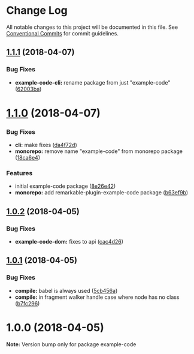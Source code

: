 # Change Log

All notable changes to this project will be documented in this file.
See [Conventional Commits](https://conventionalcommits.org) for commit guidelines.

<a name="1.1.1"></a>
## [1.1.1](https://github.com/zenflow/example-code/compare/v1.1.0...v1.1.1) (2018-04-07)


### Bug Fixes

* **example-code-cli:** rename package from just "example-code" ([62003ba](https://github.com/zenflow/example-code/commit/62003ba))




<a name="1.1.0"></a>
# [1.1.0](https://github.com/zenflow/example-code/compare/v1.0.2...v1.1.0) (2018-04-07)


### Bug Fixes

* **cli:** make fixes ([da4f72d](https://github.com/zenflow/example-code/commit/da4f72d))
* **monorepo:** remove name "example-code" from monorepo package ([18ca6e4](https://github.com/zenflow/example-code/commit/18ca6e4))


### Features

* initial example-code package ([8e26e42](https://github.com/zenflow/example-code/commit/8e26e42))
* **monorepo:** add remarkable-plugin-example-code package ([b63ef9b](https://github.com/zenflow/example-code/commit/b63ef9b))




<a name="1.0.2"></a>
## [1.0.2](https://github.com/zenflow/example-code/compare/v1.0.1...v1.0.2) (2018-04-05)


### Bug Fixes

* **example-code-dom:** fixes to api ([cac4d26](https://github.com/zenflow/example-code/commit/cac4d26))




<a name="1.0.1"></a>
## [1.0.1](https://github.com/zenflow/example-code/compare/v1.0.0...v1.0.1) (2018-04-05)


### Bug Fixes

* **compile:** babel is always used ([5cb456a](https://github.com/zenflow/example-code/commit/5cb456a))
* **compile:** in fragment walker handle case where node has no class ([b7fc296](https://github.com/zenflow/example-code/commit/b7fc296))




<a name="1.0.0"></a>
# 1.0.0 (2018-04-05)




**Note:** Version bump only for package example-code
